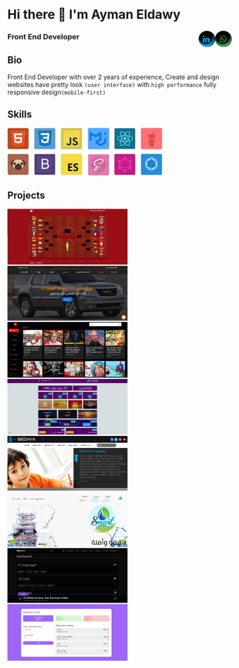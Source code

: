 
<!--
**AymanEldawy/AymanEldawy** is a ✨ _special_ ✨ repository because its `README.md` (this file) appears on your GitHub profile.

Here are some ideas to get you started:

- 🔭 I’m currently working on ...
- 🌱 I’m currently learning 
- 👯 I’m looking to collaborate on ...
- 🤔 I’m looking for help with ...
- 💬 Ask me about ...
- 📫 How to reach me: ...
- 😄 Pronouns: ...
- ⚡ Fun fact: ...
-->
<!-- ![create and design websites](https://raw.githubusercontent.com/AymanEldawy/AymanEldawy/main/banner.png) -->

# Hi there 👋 I'm Ayman Eldawy
[<img align="right" src="https://raw.githubusercontent.com/AymanEldawy/AymanEldawy/main/whats-icon.png" alt="" width="">](https://api.whatsapp.com/send/?phone=+201060733623&text&app_absent=0)
[<img align="right" src="https://raw.githubusercontent.com/AymanEldawy/AymanEldawy/main/linkedin-icon.png" alt="" width="">](https://www.linkedin.com/in/aymaneldawy/)
### Front End Developer

## Bio
Front End Developer with over 2 years of experience, Create and design websites have pretty look <code>(user interface)</code> with <code>high performance</code> fully responsive design<code>(mobile-first)</code>

## Skills
![skills](https://raw.githubusercontent.com/AymanEldawy/AymanEldawy/main/skills.png)
## Projects
[<img src="https://raw.githubusercontent.com/AymanEldawy/AymanEldawy/main/world-cup.png" alt="world-cup-2022" width="270px">](https://almiqias.com/wc2022/guess)
[<img src="https://raw.githubusercontent.com/AymanEldawy/AymanEldawy/main/mas-car.png" alt="mas-car" width="270px">](https://aymaneldawy.github.io/mas-car/)
[<img src="https://raw.githubusercontent.com/AymanEldawy/AymanEldawy/main/video.png" alt="Youtube clone" width="270px">](https://youtube-clone-1qag7ng07-aymaneldawy.vercel.app/)
[<img src="https://raw.githubusercontent.com/AymanEldawy/AymanEldawy/main/fatimi.png" alt="Fatimi" width="270px">](https://aymaneldawy.github.io/calender-fatimi/index.html)
[<img src="https://raw.githubusercontent.com/AymanEldawy/AymanEldawy/main/bedaya.png" alt="bedaya" width="270px">](http://bedaya-stationery.com/)
[<img src="https://raw.githubusercontent.com/AymanEldawy/AymanEldawy/main/smartgroup.png" alt="smartgroup" width="270px">](http://www.smartgroup-alex.com/)
[<img src="https://raw.githubusercontent.com/AymanEldawy/AymanEldawy/main/rm-word-full.png" alt="rm-word" width="270px">](https://aymaneldawy.github.io/RM-word/dist/)
[<img src="https://raw.githubusercontent.com/AymanEldawy/AymanEldawy/main/expense-tracker.png" alt="rm-word" width="270px">](https://aymaneldawy.github.io/expense-tracker/)


<!-- - 🌱 I’m currently learning React roadmap 
 -->


